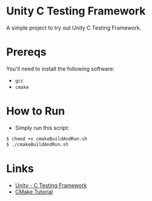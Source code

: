 # Unity C Testing Framework
A simple project to try out Unity C Testing Framework.

# Prereqs
You'll need to install the following software:
- `gcc`
- `cmake`

# How to Run
- Simply run this script:
```bash
$ chmod +x cmakeBuildAndRun.sh
$ ./cmakeBuildAndRun.sh
```

# Links
- [Unity - C Testing Framework](https://www.throwtheswitch.org/unity)
- [CMake Tutorial](https://cmake.org/cmake/help/latest/guide/tutorial/index.html)

